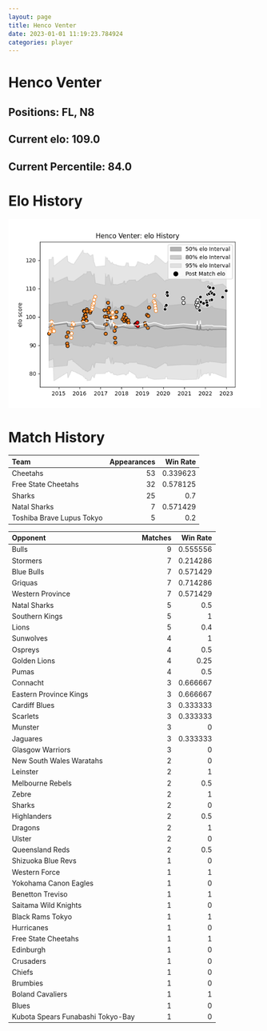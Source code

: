 ```yaml
---  
layout: page  
title: Henco Venter  
date: 2023-01-01 11:19:23.784924  
categories: player  
---
```

# Henco Venter

## Positions: FL, N8

## Current elo: 109.0

## Current Percentile: 84.0

# Elo History


![elo history](history_HencoVenter.png)
# Match History


| Team                      |   Appearances |   Win Rate |
|:--------------------------|--------------:|-----------:|
| Cheetahs                  |            53 |   0.339623 |
| Free State Cheetahs       |            32 |   0.578125 |
| Sharks                    |            25 |   0.7      |
| Natal Sharks              |             7 |   0.571429 |
| Toshiba Brave Lupus Tokyo |             5 |   0.2      |

| Opponent                          |   Matches |   Win Rate |
|:----------------------------------|----------:|-----------:|
| Bulls                             |         9 |   0.555556 |
| Stormers                          |         7 |   0.214286 |
| Blue Bulls                        |         7 |   0.571429 |
| Griquas                           |         7 |   0.714286 |
| Western Province                  |         7 |   0.571429 |
| Natal Sharks                      |         5 |   0.5      |
| Southern Kings                    |         5 |   1        |
| Lions                             |         5 |   0.4      |
| Sunwolves                         |         4 |   1        |
| Ospreys                           |         4 |   0.5      |
| Golden Lions                      |         4 |   0.25     |
| Pumas                             |         4 |   0.5      |
| Connacht                          |         3 |   0.666667 |
| Eastern Province Kings            |         3 |   0.666667 |
| Cardiff Blues                     |         3 |   0.333333 |
| Scarlets                          |         3 |   0.333333 |
| Munster                           |         3 |   0        |
| Jaguares                          |         3 |   0.333333 |
| Glasgow Warriors                  |         3 |   0        |
| New South Wales Waratahs          |         2 |   0        |
| Leinster                          |         2 |   1        |
| Melbourne Rebels                  |         2 |   0.5      |
| Zebre                             |         2 |   1        |
| Sharks                            |         2 |   0        |
| Highlanders                       |         2 |   0.5      |
| Dragons                           |         2 |   1        |
| Ulster                            |         2 |   0        |
| Queensland Reds                   |         2 |   0.5      |
| Shizuoka Blue Revs                |         1 |   0        |
| Western Force                     |         1 |   1        |
| Yokohama Canon Eagles             |         1 |   0        |
| Benetton Treviso                  |         1 |   1        |
| Saitama Wild Knights              |         1 |   0        |
| Black Rams Tokyo                  |         1 |   1        |
| Hurricanes                        |         1 |   0        |
| Free State Cheetahs               |         1 |   1        |
| Edinburgh                         |         1 |   0        |
| Crusaders                         |         1 |   0        |
| Chiefs                            |         1 |   0        |
| Brumbies                          |         1 |   0        |
| Boland Cavaliers                  |         1 |   1        |
| Blues                             |         1 |   0        |
| Kubota Spears Funabashi Tokyo-Bay |         1 |   0        |